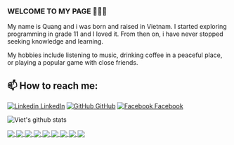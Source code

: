 ### WELCOME TO MY PAGE 👋👋👋
My name is Quang and i was born and raised in Vietnam. I started exploring programming in grade 11 and I loved it. From then on, i have never stopped seeking knowledge and learning.

My hobbies include listening to music, drinking coffee in a peaceful place, or playing a popular game with close friends.<br>
## 📫 How to reach me: 

[![Linkedin](https://i.stack.imgur.com/gVE0j.png) LinkedIn]() [![GitHub](https://i.stack.imgur.com/tskMh.png) GitHub](https://github.com/quangc992/) [![Facebook](https://i.imgur.com/9B9Az1I.png) Facebook](https://www.facebook.com/QuangC.FB/) 



![Viet's github stats](https://github-readme-stats-git-masterrstaa-rickstaa.vercel.app/api?username=quangc992&show_icons=true&theme=tokyonight&hide=contribs,prs,issues)

<a href="https://github.com/quangc992/notetext">
  <img align="center" src="https://github-readme-stats.anuraghazra1.vercel.app/api/pin/?username=quangc992&repo=notetext&theme=merko" />
</a>    
<a href="https://github.com/quangc992/noteBook">
  <img align="center" src="https://github-readme-stats.anuraghazra1.vercel.app/api/pin/?username=quangc992&repo=noteBook&theme=merko" />
</a>

<a href="https://github.com/quangc992/infomation-Quang">
  <img align="center" src="https://github-readme-stats.anuraghazra1.vercel.app/api/pin/?username=quangc992&repo=infomation-Quang&theme=blueberry" />
</a>
<a href="https://github.com/quangc992/ung-dung-quan-ly-xe-oto">
  <img align="center" src="https://github-readme-stats.anuraghazra1.vercel.app/api/pin/?username=quangc992&repo=ung-dung-quan-ly-xe-oto&theme=blueberry" />
</a>

<a href="https://github.com/quangc992/control-admin-bot-discord">
  <img align="center" src="https://github-readme-stats.anuraghazra1.vercel.app/api/pin/?username=quangc992&repo=control-admin-bot-discord&theme=highcontrast" />
</a>    
<a href="https://github.com/quangc992/botDiscord-BotMusic">
  <img align="center" src="https://github-readme-stats.anuraghazra1.vercel.app/api/pin/?username=quangc992&repo=botDiscord-BotMusic&theme=highcontrast" />
</a>

<a href="https://github.com/quangc992/confession-bot-discord">
  <img align="center" src="https://github-readme-stats.anuraghazra1.vercel.app/api/pin/?username=quangc992&repo=confession-bot-discord&theme=highcontrast" />
</a>
<a href="https://github.com/quangc992/BotDiscord-Auto-Room-Radio24-7">
  <img align="center" src="https://github-readme-stats.anuraghazra1.vercel.app/api/pin/?username=quangc992&repo=BotDiscord-Auto-Room-Radio24-7&theme=highcontrast" />
</a>   

<a href="https://github.com/quangc992/trend-love">
  <img align="center" src="https://github-readme-stats.anuraghazra1.vercel.app/api/pin/?username=quangc992&repo=trend-love&theme=synthwave" />
</a> 
